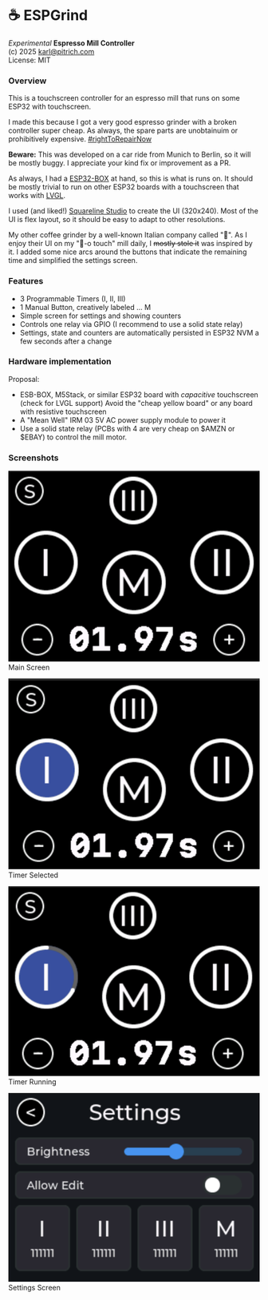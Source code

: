 # ☕️ ESPGrind

*Experimental* **Espresso Mill Controller**<br>
(c) 2025 karl@pitrich.com<br>
License: MIT<br>

### Overview

This is a touchscreen controller for an espresso mill that runs on some ESP32 with touchscreen.

I made this because I got a very good espresso grinder with a broken controller super cheap. As always, the spare parts are unobtainuim or prohibitively expensive. [#rightToRepairNow](https://repair.eu/)

**Beware:** This was developed on a car ride from Munich to Berlin, so it will be mostly buggy. I appreciate your kind fix or improvement as a PR.

As always, I had a [ESP32-BOX](https://github.com/espressif/esp-box) at hand, so this is what is runs on. It should be mostly trivial to run on other ESP32 boards with a touchscreen that works with [LVGL](https://docs.lvgl.io/master/intro/introduction.html).

I used (and liked!) [Squareline Studio](https://squareline.io/) to create the UI (320x240). Most of the UI is flex layout, so it should be easy to adapt to other resolutions.

My other coffee grinder by a well-known Italian company called "🚀". As I enjoy their UI on my "👊-o touch" mill daily, I ~~mostly stole it~~ was inspired by it. I added some nice arcs around the buttons that indicate the remaining time and simplified the settings screen.

### Features
- 3 Programmable Timers (I, II, III)
- 1 Manual Button, creatively labeled ...  M
- Simple screen for settings and showing counters
- Controls one relay via GPIO (I recommend to use a solid state relay)
- Settings, state and counters are automatically persisted in ESP32 NVM a few seconds after a change

### Hardware implementation
Proposal:

- ESB-BOX, M5Stack, or similar ESP32 board with *capacitive* touchscreen (check for LVGL support) Avoid the "cheap yellow board" or any board with resistive touchscreen
- A "Mean Well" IRM 03 5V AC power supply module to power it
- Use a solid state relay (PCBs with 4 are very cheap on $AMZN or $EBAY) to control the mill motor.

### Screenshots
![Main Screen](doc/screenshots/main.png)
Main Screen

![Mode Selected](doc/screenshots/selected.png)
Timer Selected

![Running Timer](doc/screenshots/running.png)
Timer Running

![Settings Screen](doc/screenshots/settings.png)
Settings Screen


